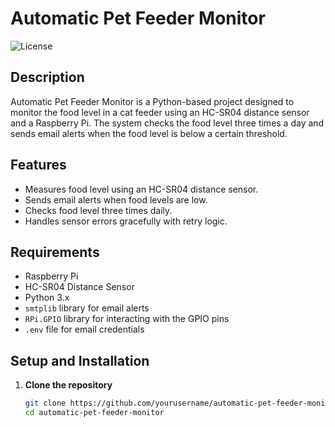 # Automatic Pet Feeder Monitor

![License](https://img.shields.io/badge/license-MIT-blue.svg)

## Description

Automatic Pet Feeder Monitor is a Python-based project designed to monitor the food level in a cat feeder using an HC-SR04 distance sensor and a Raspberry Pi. The system checks the food level three times a day and sends email alerts when the food level is below a certain threshold.

## Features

- Measures food level using an HC-SR04 distance sensor.
- Sends email alerts when food levels are low.
- Checks food level three times daily.
- Handles sensor errors gracefully with retry logic.

## Requirements

- Raspberry Pi
- HC-SR04 Distance Sensor
- Python 3.x
- `smtplib` library for email alerts
- `RPi.GPIO` library for interacting with the GPIO pins
- `.env` file for email credentials

## Setup and Installation

1. **Clone the repository**

   ```bash
   git clone https://github.com/yourusername/automatic-pet-feeder-monitor.git
   cd automatic-pet-feeder-monitor
